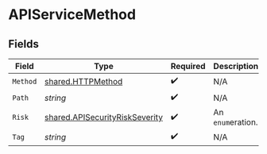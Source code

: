 # APIServiceMethod


## Fields

| Field                                                                                   | Type                                                                                    | Required                                                                                | Description                                                                             |
| --------------------------------------------------------------------------------------- | --------------------------------------------------------------------------------------- | --------------------------------------------------------------------------------------- | --------------------------------------------------------------------------------------- |
| `Method`                                                                                | [shared.HTTPMethod](../../../pkg/models/shared/httpmethod.md)                           | :heavy_check_mark:                                                                      | N/A                                                                                     |
| `Path`                                                                                  | *string*                                                                                | :heavy_check_mark:                                                                      | N/A                                                                                     |
| `Risk`                                                                                  | [shared.APISecurityRiskSeverity](../../../pkg/models/shared/apisecurityriskseverity.md) | :heavy_check_mark:                                                                      | An `enum`eration.                                                                       |
| `Tag`                                                                                   | *string*                                                                                | :heavy_check_mark:                                                                      | N/A                                                                                     |